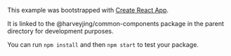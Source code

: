 This example was bootstrapped with [Create React App](https://github.com/facebook/create-react-app).

It is linked to the @harveyjing/common-components package in the parent directory for development purposes.

You can run `npm install` and then `npm start` to test your package.

